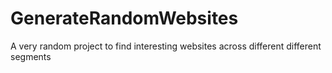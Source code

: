 # GenerateRandomWebsites
A very random project to find interesting websites across different different segments 
